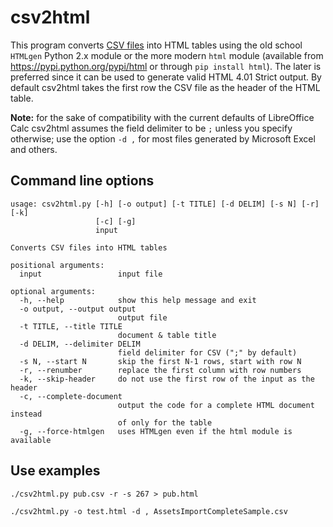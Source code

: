 csv2html
========

This program converts [CSV files](http://en.wikipedia.org/wiki/Comma-separated_values) into HTML tables using the old school `HTMLgen` Python 2.x module or the more modern `html` module (available from https://pypi.python.org/pypi/html or through `pip install html`). The later is preferred since it can be used to generate valid HTML 4.01 Strict output. By default csv2html takes the first row the CSV file as the header of the HTML table.

**Note:** for the sake of compatibility with the current defaults of LibreOffice Calc csv2html assumes the field delimiter to be `;` unless you specify otherwise; use the option `-d ,` for most files generated by Microsoft Excel and others.

Command line options
--------------------
    usage: csv2html.py [-h] [-o output] [-t TITLE] [-d DELIM] [-s N] [-r] [-k]
                       [-c] [-g]
                       input

    Converts CSV files into HTML tables

    positional arguments:
      input                 input file

    optional arguments:
      -h, --help            show this help message and exit
      -o output, --output output
                            output file
      -t TITLE, --title TITLE
                            document & table title
      -d DELIM, --delimiter DELIM
                            field delimiter for CSV (";" by default)
      -s N, --start N       skip the first N-1 rows, start with row N
      -r, --renumber        replace the first column with row numbers
      -k, --skip-header     do not use the first row of the input as the header
      -c, --complete-document
                            output the code for a complete HTML document instead
                            of only for the table
      -g, --force-htmlgen   uses HTMLgen even if the html module is available

Use examples
------------

    ./csv2html.py pub.csv -r -s 267 > pub.html

    ./csv2html.py -o test.html -d , AssetsImportCompleteSample.csv
